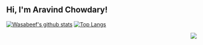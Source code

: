 ## Hi, I'm Aravind Chowdary!

[![Wasabeef's github stats](https://github-readme-stats.wasabeef.vercel.app/api?username=kamaravichow&show_icons=true&line_height=21&show_icons=true&theme=vue)](https://github.com/anuraghazra/github-readme-stats)
[![Top Langs](https://github-readme-stats.vercel.app/api/top-langs/?username=kamaravichow&show_icons=true&layout=compact&theme=vue)](https://github.com/anuraghazra/github-readme-stats)


<img src="https://komarev.com/ghpvc/?username=kamaravichow&color=blue&style=flat-square" align="right" />



